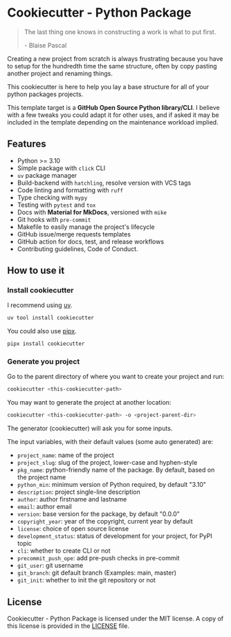 # Cookiecutter - Python Package

> The last thing one knows in constructing a work is what to put first.
>
> \- Blaise Pascal

Creating a new project from scratch is always frustrating because you
have to setup for the hundredth time the same structure, often by copy
pasting another project and renaming things.

This cookiecutter is here to help you lay a base structure for all of your python
packages projects.

This template target is a **GitHub Open Source Python library/CLI**. I believe
with a few tweaks you could adapt it for other uses, and if asked it may be
included in the template depending on the maintenance workload implied.

## Features

- Python >= 3.10
- Simple package with `click` CLI
- `uv` package manager
- Build-backend with `hatchling`, resolve version with VCS tags
- Code linting and formatting with `ruff`
- Type checking with `mypy`
- Testing with `pytest` and `tox`
- Docs with **Material for MkDocs**, versioned with `mike`
- Git hooks with `pre-commit`
- Makefile to easily manage the project's lifecycle
- GitHub issue/merge requests templates
- GitHub action for docs, test, and release workflows
- Contributing guidelines, Code of Conduct.

## How to use it

### Install cookiecutter

I recommend using [uv](https://docs.astral.sh/uv/).

```bash
uv tool install cookiecutter
```

You could also use [pipx](https://pipx.pypa.io/).

```bash
pipx install cookiecutter
```

### Generate you project

Go to the parent directory of where you want to create your project and run:

```bash
cookiecutter <this-cookiecutter-path>
```

You may want to generate the project at another location:

```bash
cookiecutter <this-cookiecutter-path> -o <project-parent-dir>
```

The generator (cookiecutter) will ask you for some inputs.

The input variables, with their default values (some auto generated) are:

- `project_name`: name of the project
- `project_slug`: slug of the project, lower-case and hyphen-style
- `pkg_name`: python-friendly name of the package. By default, based on the project name
- `python_min`: minimum version of Python required, by default "3.10"
- `description`: project single-line description
- `author`: author firstname and lastname
- `email`: author email
- `version`: base version for the package, by default "0.0.0"
- `copyright_year`: year of the copyright, current year by default
- `license`: choice of open source license
- `development_status`: status of development for your project, for PyPI topic
- `cli`: whether to create CLI or not
- `precommit_push_ope`: add pre-push checks in pre-commit
- `git_user`: git username
- `git_branch`: git default branch (Examples: main, master)
- `git_init`: whether to init the git repository or not

## License

Cookiecutter - Python Package is licensed under the MIT license.
A copy of this license is provided in the [LICENSE](LICENSE) file.

